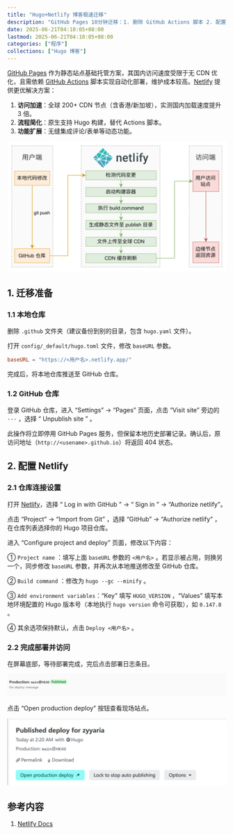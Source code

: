```yaml
---
title: "Hugo+Netlify 博客极速迁移"
description: "GitHub Pages 10分钟迁移：1. 删除 GitHub Actions 脚本 2. 配置 Netlify 自动构建 3. 开启全球 CDN 加速"
date: 2025-06-21T04:10:05+08:00
lastmod: 2025-06-21T04:10:05+08:00
categories: ["程序"]
collections: ["Hugo 博客"]
---
```


<!--more-->

[GitHub Pages](https://docs.github.com/zh/pages/getting-started-with-github-pages) 作为静态站点基础托管方案，其国内访问速度受限于无 CDN 优化，且需依赖 [GitHub Actions](https://docs.github.com/zh/actions) 脚本实现自动化部署，维护成本较高。[Netlify](https://docs.netlify.com/) 提供更优解决方案：

1. **访问加速**：全球 200+ CDN 节点（含香港/新加坡），实测国内加载速度提升 3 倍。
2. **流程简化**：原生支持 Hugo 构建，替代 Actions 脚本。
3. **功能扩展**：无缝集成评论/表单等动态功能。

![操作流程](pic0-1.png)

## 1. 迁移准备

### 1.1 本地仓库

删除 `.github` 文件夹（建议备份到别的目录，包含 `hugo.yaml` 文件）。

打开 `config/_default/hugo.toml` 文件，修改 `baseURL` 参数。

```toml
baseURL = "https://<用户名>.netlify.app/"
```

完成后，将本地仓库推送至 GitHub 仓库。

### 1.2 GitHub 仓库

登录 GitHub 仓库，进入 “Settings” → “Pages” 页面，点击 “Visit site” 旁边的 `···` ，选择 “ Unpublish site ” 。

此操作将立即停用 GitHub Pages 服务，但保留本地历史部署记录。确认后，原访问地址（`http://<usename>.github.io`）将返回 404 状态。

## 2. 配置 Netlify

### 2.1 仓库连接设置

打开 [Netlify](https://app.netlify.com/)，选择 “ Log in with GitHub ” → “ Sign in ” → “Authorize netlify”。

点击 “Project” → “Import from Git” ，选择 “GitHub” → “Authorize netlify” ，在仓库列表选择你的 Hugo 项目仓库。

进入 “Configure project and deploy” 页面，修改以下内容：

① `Project name` ：填写上面 `baseURL` 参数的 `<用户名>` 。若显示被占用，则换另一个，同步修改 `baseURL` 参数，并再次从本地推送修改至 GitHub 仓库。

② `Build command` ：修改为 `hugo --gc --minify` 。

③ `Add environment variables`：“Key” 填写 `HUGO_VERSION` ，“Values” 填写本地环境配置的 Hugo 版本号（本地执行 `hugo version` 命令可获取），如 `0.147.8` 。

④ 其余选项保持默认，点击 `Deploy <用户名>` 。

### 2.2 完成部署并访问

在屏幕底部，等待部署完成，完后点击部署日志条目。

![Published](pic2-1.png)

点击 “Open production deploy” 按钮查看现场站点。

![Open production deploy](pic2-2.png)

## 参考内容

1. [Netlify Docs](https://docs.netlify.com/)
